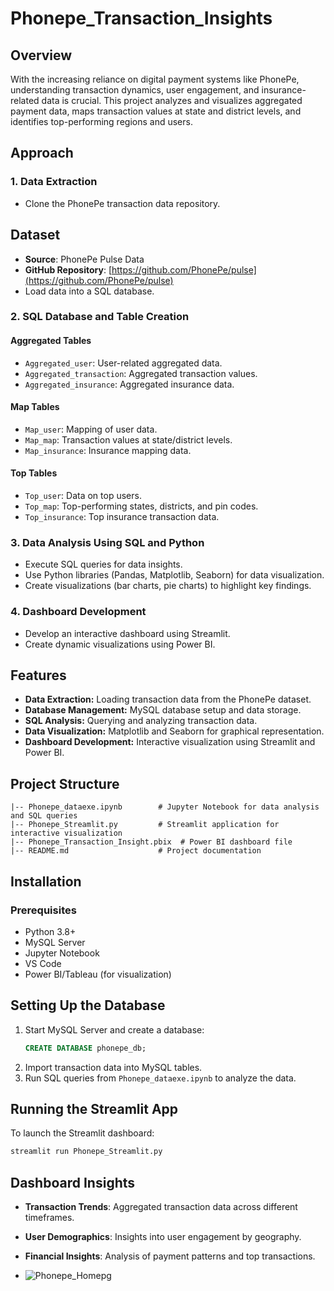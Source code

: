 # Phonepe_Transaction_Insights

## Overview
With the increasing reliance on digital payment systems like PhonePe, understanding transaction dynamics, user engagement, and insurance-related data is crucial. This project analyzes and visualizes aggregated payment data, maps transaction values at state and district levels, and identifies top-performing regions and users.

## Approach

### 1. Data Extraction
- Clone the PhonePe transaction data repository.
## Dataset
- **Source**: PhonePe Pulse Data
- **GitHub Repository**: [https://github.com/PhonePe/pulse](https://github.com/PhonePe/pulse)
- Load data into a SQL database.

### 2. SQL Database and Table Creation
#### Aggregated Tables
- `Aggregated_user`: User-related aggregated data.
- `Aggregated_transaction`: Aggregated transaction values.
- `Aggregated_insurance`: Aggregated insurance data.

#### Map Tables
- `Map_user`: Mapping of user data.
- `Map_map`: Transaction values at state/district levels.
- `Map_insurance`: Insurance mapping data.

#### Top Tables
- `Top_user`: Data on top users.
- `Top_map`: Top-performing states, districts, and pin codes.
- `Top_insurance`: Top insurance transaction data.

### 3. Data Analysis Using SQL and Python
- Execute SQL queries for data insights.
- Use Python libraries (Pandas, Matplotlib, Seaborn) for data visualization.
- Create visualizations (bar charts, pie charts) to highlight key findings.

### 4. Dashboard Development
- Develop an interactive dashboard using Streamlit.
- Create dynamic visualizations using Power BI.

## Features
- **Data Extraction:** Loading transaction data from the PhonePe dataset.
- **Database Management:** MySQL database setup and data storage.
- **SQL Analysis:** Querying and analyzing transaction data.
- **Data Visualization:** Matplotlib and Seaborn for graphical representation.
- **Dashboard Development:** Interactive visualization using Streamlit and Power BI.

## Project Structure
```
|-- Phonepe_dataexe.ipynb        # Jupyter Notebook for data analysis and SQL queries
|-- Phonepe_Streamlit.py         # Streamlit application for interactive visualization
|-- Phonepe_Transaction_Insight.pbix  # Power BI dashboard file
|-- README.md                    # Project documentation
```

## Installation
### Prerequisites
- Python 3.8+
- MySQL Server
- Jupyter Notebook
- VS Code
- Power BI/Tableau (for visualization)

## Setting Up the Database
1. Start MySQL Server and create a database:
   ```sql
   CREATE DATABASE phonepe_db;
   ```
2. Import transaction data into MySQL tables.
3. Run SQL queries from `Phonepe_dataexe.ipynb` to analyze the data.

## Running the Streamlit App
To launch the Streamlit dashboard:
```sh
streamlit run Phonepe_Streamlit.py
```

## Dashboard Insights
- **Transaction Trends**: Aggregated transaction data across different timeframes.
- **User Demographics**: Insights into user engagement by geography.
- **Financial Insights**: Analysis of payment patterns and top transactions.

- ![Phonepe_Homepg](https://github.com/user-attachments/assets/19df4998-64c9-421c-9cbc-eb2710968d0f)

